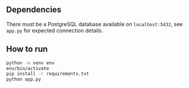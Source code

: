 ## Dependencies

There must be a PostgreSQL database available on `localhost:5432`,
see `app.py` for expected connection details.


## How to run
```bash
python -m venv env
env/bin/activate
pip install -r requirements.txt
python app.py
```
